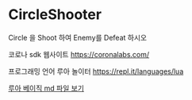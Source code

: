 # CircleShooter
Circle 을 Shoot 하여 Enemy를 Defeat 하시오 

코로나 sdk 웹사이트 
   https://coronalabs.com/

프로그래밍 언어 루아 놀이터 
   https://repl.it/languages/lua


[루아 베이직 md 파일 보기](./lua_basic.md)


